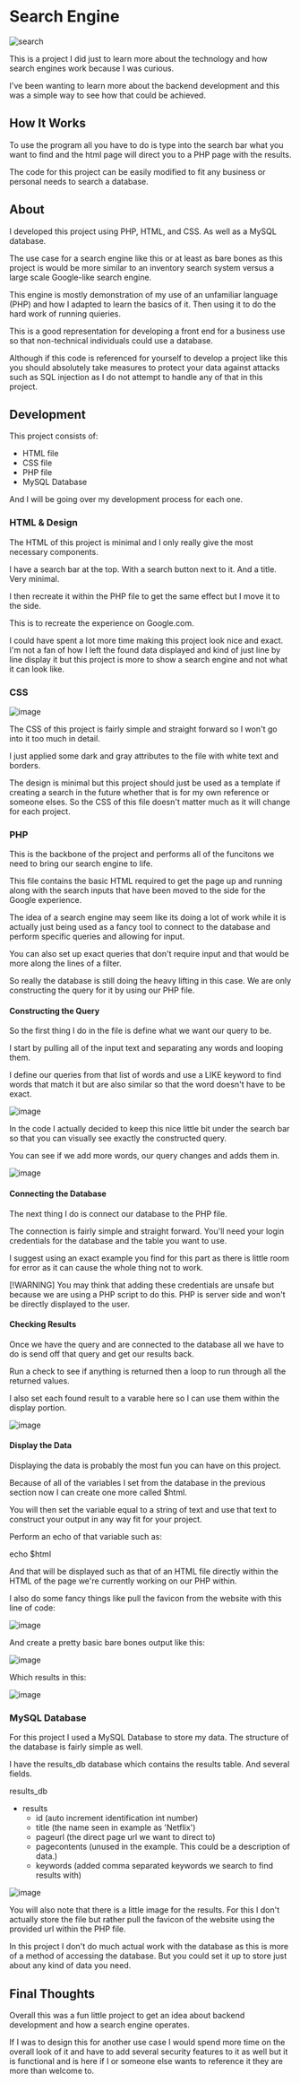 # Search Engine

![search](https://github.com/KeithEvansK/Search-Engine/assets/99915276/2a387378-3459-4f29-be11-627afc4e2f5d)

This is a project I did just to learn more about the technology and how search engines work because I was curious. 

I've been wanting to learn more about the backend development and this was a simple way to see how that could be achieved. 

## How It Works

To use the program all you have to do is type into the search bar what you want to find and the html page will direct you to a PHP page with the results. 

The code for this project can be easily modified to fit any business or personal needs to search a database. 

## About

I developed this project using PHP, HTML, and CSS. As well as a MySQL database. 

The use case for a search engine like this or at least as bare bones as this project is would be more similar to an inventory search system versus a large scale Google-like search engine. 

This engine is mostly demonstration of my use of an unfamiliar language (PHP) and how I adapted to learn the basics of it. Then using it to do the hard work of running quieries. 

This is a good representation for developing a front end for a business use so that non-technical individuals could use a database. 

Although if this code is referenced for yourself to develop a project like this you should absolutely take measures to protect your data against attacks such as SQL injection as I do not attempt to handle any of that in this project. 

## Development 

This project consists of:
 - HTML file
 - CSS file
 - PHP file
 - MySQL Database

And I will be going over my development process for each one. 

### HTML & Design
The HTML of this project is minimal and I only really give the most necessary components. 

I have a search bar at the top. With a search button next to it. And a title. 
Very minimal. 

I then recreate it within the PHP file to get the same effect but I move it to the side. 

This is to recreate the experience on Google.com. 

I could have spent a lot more time making this project look nice and exact. I'm not a fan of how I left the found data displayed and kind of just line by line display it but this project is more to show a search engine and not what it can look like. 

### CSS

![image](https://github.com/KeithEvansK/Search-Engine/assets/99915276/a64af62a-7a51-4c6e-9c98-315855e307e1)


The CSS of this project is fairly simple and straight forward so I won't go into it too much in detail. 

I just applied some dark and gray attributes to the file with white text and borders. 

The design is minimal but this project should just be used as a template if creating a search in the future whether that is for my own reference or someone elses. So the CSS of this file doesn't matter much as it will change for each project. 

### PHP

This is the backbone of the project and performs all of the funcitons we need to bring our search engine to life. 

This file contains the basic HTML required to get the page up and running along with the search inputs that have been moved to the side for the Google experience. 

The idea of a search engine may seem like its doing a lot of work while it is actually just being used as a fancy tool to connect to the database and perform specific queries and allowing for input. 

You can also set up exact queries that don't require input and that would be more along the lines of a filter. 

So really the database is still doing the heavy lifting in this case. We are only constructing the query for it by using our PHP file. 

#### Constructing the Query

So the first thing I do in the file is define what we want our query to be. 

I start by pulling all of the input text and separating any words and looping them. 

I define our queries from that list of words and use a LIKE keyword to find words that match it but are also similar so that the word doesn't have to be exact. 

![image](https://github.com/KeithEvansK/Search-Engine/assets/99915276/60ba0afd-f8b1-4aa1-9cb2-b05ddae13b1f)

In the code I actually decided to keep this nice little bit under the search bar so that you can visually see exactly the constructed query. 

You can see if we add more words, our query changes and adds them in. 

![image](https://github.com/KeithEvansK/Search-Engine/assets/99915276/0e1e36ee-5f93-45f5-a009-b401c7d3097a)

#### Connecting the Database

The next thing I do is connect our database to the PHP file. 

The connection is fairly simple and straight forward. You'll need your login credentials for the database and the table you want to use. 

I suggest using an exact example you find for this part as there is little room for error as it can cause the whole thing not to work. 

[!WARNING]
You may think that adding these credentials are unsafe but because we are using a PHP script to do this. PHP is server side and won't be directly displayed to the user. 

#### Checking Results

Once we have the query and are connected to the database all we have to do is send off that query and get our results back. 

Run a check to see if anything is returned then a loop to run through all the returned values. 

I also set each found result to a varable here so I can use them within the display portion. 

![image](https://github.com/KeithEvansK/Search-Engine/assets/99915276/c577f376-1ae0-4f87-8607-8949fb579657)

#### Display the Data

Displaying the data is probably the most fun you can have on this project. 

Because of all of the variables I set from the database in the previous section now I can create one more called $html. 

You will then set the variable equal to a string of text and use that text to construct your output in any way fit for your project. 

Perform an echo of that variable such as:

echo $html

And that will be displayed such as that of an HTML file directly within the HTML of the page we're currently working on our PHP within. 

I also do some fancy things like pull the favicon from the website with this line of code:

![image](https://github.com/KeithEvansK/Search-Engine/assets/99915276/9ea8afce-d9dd-4158-9064-11526d58fd8d)

And create a pretty basic bare bones output like this:

![image](https://github.com/KeithEvansK/Search-Engine/assets/99915276/b53a9607-f2a1-4c18-a2f9-42ae1e515543)

Which results in this:

![image](https://github.com/KeithEvansK/Search-Engine/assets/99915276/2720ee6f-77f0-429c-aba7-2b3beebad26b)


### MySQL Database 

For this project I used a MySQL Database to store my data. The structure of the database is fairly simple as well. 

I have the results_db database which contains the results table. And several fields. 

results_db
 - results
     - id (auto increment identification int number)
     - title (the name seen in example as 'Netflix')
     - pageurl (the direct page url we want to direct to)
     - pagecontents (unused in the example. This could be a description of data.)
     - keywords (added comma separated keywords we search to find results with)

![image](https://github.com/KeithEvansK/Search-Engine/assets/99915276/ce914f36-83a7-4811-8a15-f3a6361a79de)

You will also note that there is a little image for the results. For this I don't actually store the file but rather pull the favicon of the website using the provided url within the PHP file. 

In this project I don't do much actual work with the database as this is more of a method of accessing the database. But you could set it up to store just about any kind of data you need. 





## Final Thoughts

Overall this was a fun little project to get an idea about backend development and how a search engine operates. 

If I was to design this for another use case I would spend more time on the overall look of it and have to add several security features to it as well but it is functional and is here if I or someone else wants to reference it they are more than welcome to. 

